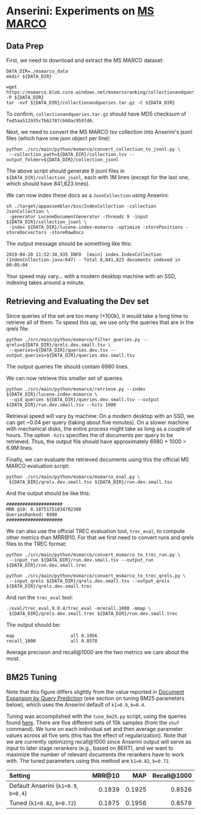 # Anserini: Experiments on [MS MARCO](http://www.msmarco.org/)

## Data Prep

First, we need to download and extract the MS MARCO dataset:

```
DATA_DIR=./msmarco_data
mkdir ${DATA_DIR}

wget https://msmarco.blob.core.windows.net/msmarcoranking/collectionandqueries.tar.gz -P ${DATA_DIR}
tar -xvf ${DATA_DIR}/collectionandqueries.tar.gz -C ${DATA_DIR}
```

To confirm, `collectionandqueries.tar.gz` should have MD5 checksum of `fed5aa512935c7b62787cb68ac9597d6`.

Next, we need to convert the MS MARCO tsv collection into Anserini's jsonl files (which have one json object per line):

```
python ./src/main/python/msmarco/convert_collection_to_jsonl.py \
 --collection_path=${DATA_DIR}/collection.tsv --output_folder=${DATA_DIR}/collection_jsonl
```

The above script should generate 9 jsonl files in `${DATA_DIR}/collection_jsonl`, each with 1M lines (except for the last one, which should have 841,823 lines).

We can now index these docs as a `JsonCollection` using Anserini:

```
sh ./target/appassembler/bin/IndexCollection -collection JsonCollection \
 -generator LuceneDocumentGenerator -threads 9 -input ${DATA_DIR}/collection_jsonl \
 -index ${DATA_DIR}/lucene-index-msmarco -optimize -storePositions -storeDocvectors -storeRawDocs 
```

The output message should be something like this:

```
2019-04-20 11:52:34,935 INFO  [main] index.IndexCollection (IndexCollection.java:647) - Total 8,841,823 documents indexed in 00:05:04
```

Your speed may vary... with a modern desktop machine with an SSD, indexing takes around a minute.

## Retrieving and Evaluating the Dev set

Since queries of the set are too many (+100k), it would take a long time to retrieve all of them. To speed this up, we use only the queries that are in the qrels file: 

```
python ./src/main/python/msmarco/filter_queries.py --qrels=${DATA_DIR}/qrels.dev.small.tsv \
 --queries=${DATA_DIR}/queries.dev.tsv --output_queries=${DATA_DIR}/queries.dev.small.tsv
```

The output queries file should contain 6980 lines.

We can now retrieve this smaller set of queries.

```
python ./src/main/python/msmarco/retrieve.py --index ${DATA_DIR}/lucene-index-msmarco \
 --qid_queries ${DATA_DIR}/queries.dev.small.tsv --output ${DATA_DIR}/run.dev.small.tsv --hits 1000
```

Retrieval speed will vary by machine:
On a modern desktop with an SSD, we can get ~0.04 per query (taking about five minutes).
On a slower machine with mechanical disks, the entire process might take as long as a couple of hours.
The option `-hits` specifies the of documents per query to be retrieved.
Thus, the output file should have approximately 6980 * 1000 = 6.9M lines. 

Finally, we can evaluate the retrieved documents using this the official MS MARCO evaluation script: 

```
python ./src/main/python/msmarco/msmarco_eval.py \
 ${DATA_DIR}/qrels.dev.small.tsv ${DATA_DIR}/run.dev.small.tsv
```

And the output should be like this:

```
#####################
MRR @10: 0.18751751034702308
QueriesRanked: 6980
#####################
```

We can also use the official TREC evaluation tool, `trec_eval`, to compute other metrics than MRR@10. 
For that we first need to convert runs and qrels files to the TREC format:

```
python ./src/main/python/msmarco/convert_msmarco_to_trec_run.py \
 --input_run ${DATA_DIR}/run.dev.small.tsv --output_run ${DATA_DIR}/run.dev.small.trec

python ./src/main/python/msmarco/convert_msmarco_to_trec_qrels.py \
 --input_qrels ${DATA_DIR}/qrels.dev.small.tsv --output_qrels ${DATA_DIR}/qrels.dev.small.trec
```

And run the `trec_eval` tool:

```
./eval/trec_eval.9.0.4/trec_eval -mrecall.1000 -mmap \
 ${DATA_DIR}/qrels.dev.small.trec ${DATA_DIR}/run.dev.small.trec
```

The output should be:

```
map                   	all	0.1956
recall_1000           	all	0.8578
```

Average precision and recall@1000 are the two metrics we care about the most.

## BM25 Tuning

Note that this figure differs slightly from the value reported in [Document Expansion by Query Prediction](https://arxiv.org/abs/1904.08375) (see section on tuning BM25 parameters below), which uses the Anserini default of `k1=0.9`, `b=0.4`.

Tuning was accomplished with the `tune_bm25.py` script, using the queries found [here](https://github.com/castorini/Anserini-data/tree/master/MSMARCO).
There are five different sets of 10k samples (from the `shuf` command).
We tune on each individual set and then average parameter values across all five sets (this has the effect of regularization).
Note that we are currently optimizing recall@1000 since Anserini output will serve as input to later stage rerankers (e.g., based on BERT), and we want to maximize the number of relevant documents the rerankers have to work with.
The tuned parameters using this method are `k1=0.82`, `b=0.72`.

Setting                              | MRR@10 | MAP    | Recall@1000 |
:------------------------------------|-------:|-------:|------------:|
Default Anserini (`k1=0.9`, `b=0.4`) | 0.1839 | 0.1925 | 0.8526
Tuned (`k1=0.82`, `b=0.72`)          | 0.1875 | 0.1956 | 0.8578
